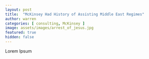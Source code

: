 ```yaml
---
layout: post
title:  "McKinsey Had History of Assisting Middle East Regimes"
author: warren
categories: [ consulting, McKinsey ]
image: assets/images/arrest_of_jesus.jpg
featured: true
hidden: false
---
```


Lorem Ipsum